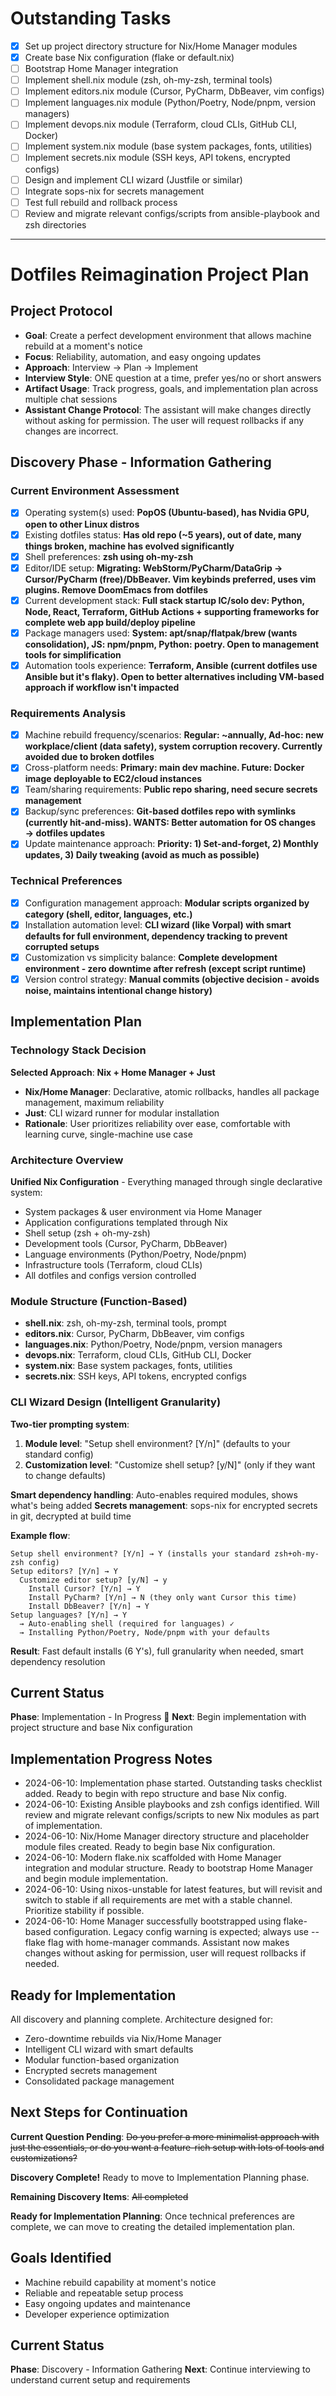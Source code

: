 # Outstanding Tasks
- [x] Set up project directory structure for Nix/Home Manager modules
- [x] Create base Nix configuration (flake or default.nix)
- [ ] Bootstrap Home Manager integration
- [ ] Implement shell.nix module (zsh, oh-my-zsh, terminal tools)
- [ ] Implement editors.nix module (Cursor, PyCharm, DbBeaver, vim configs)
- [ ] Implement languages.nix module (Python/Poetry, Node/pnpm, version managers)
- [ ] Implement devops.nix module (Terraform, cloud CLIs, GitHub CLI, Docker)
- [ ] Implement system.nix module (base system packages, fonts, utilities)
- [ ] Implement secrets.nix module (SSH keys, API tokens, encrypted configs)
- [ ] Design and implement CLI wizard (Justfile or similar)
- [ ] Integrate sops-nix for secrets management
- [ ] Test full rebuild and rollback process
- [ ] Review and migrate relevant configs/scripts from ansible-playbook and zsh directories

---

# Dotfiles Reimagination Project Plan

## Project Protocol
- **Goal**: Create a perfect development environment that allows machine rebuild at a moment's notice
- **Focus**: Reliability, automation, and easy ongoing updates
- **Approach**: Interview → Plan → Implement
- **Interview Style**: ONE question at a time, prefer yes/no or short answers
- **Artifact Usage**: Track progress, goals, and implementation plan across multiple chat sessions
- **Assistant Change Protocol**: The assistant will make changes directly without asking for permission. The user will request rollbacks if any changes are incorrect.

## Discovery Phase - Information Gathering

### Current Environment Assessment
- [x] Operating system(s) used: **PopOS (Ubuntu-based), has Nvidia GPU, open to other Linux distros**
- [x] Existing dotfiles status: **Has old repo (~5 years), out of date, many things broken, machine has evolved significantly**
- [x] Shell preferences: **zsh using oh-my-zsh**
- [x] Editor/IDE setup: **Migrating: WebStorm/PyCharm/DataGrip → Cursor/PyCharm (free)/DbBeaver. Vim keybinds preferred, uses vim plugins. Remove DoomEmacs from dotfiles**
- [x] Current development stack: **Full stack startup IC/solo dev: Python, Node, React, Terraform, GitHub Actions + supporting frameworks for complete web app build/deploy pipeline**
- [x] Package managers used: **System: apt/snap/flatpak/brew (wants consolidation), JS: npm/pnpm, Python: poetry. Open to management tools for simplification**
- [x] Automation tools experience: **Terraform, Ansible (current dotfiles use Ansible but it's flaky). Open to better alternatives including VM-based approach if workflow isn't impacted**

### Requirements Analysis
- [x] Machine rebuild frequency/scenarios: **Regular: ~annually, Ad-hoc: new workplace/client (data safety), system corruption recovery. Currently avoided due to broken dotfiles**
- [x] Cross-platform needs: **Primary: main dev machine. Future: Docker image deployable to EC2/cloud instances**
- [x] Team/sharing requirements: **Public repo sharing, need secure secrets management**
- [x] Backup/sync preferences: **Git-based dotfiles repo with symlinks (currently hit-and-miss). WANTS: Better automation for OS changes → dotfiles updates**
- [x] Update maintenance approach: **Priority: 1) Set-and-forget, 2) Monthly updates, 3) Daily tweaking (avoid as much as possible)**

### Technical Preferences
- [x] Configuration management approach: **Modular scripts organized by category (shell, editor, languages, etc.)**
- [x] Installation automation level: **CLI wizard (like Vorpal) with smart defaults for full environment, dependency tracking to prevent corrupted setups**
- [x] Customization vs simplicity balance: **Complete development environment - zero downtime after refresh (except script runtime)**
- [x] Version control strategy: **Manual commits (objective decision - avoids noise, maintains intentional change history)**

## Implementation Plan

### Technology Stack Decision
**Selected Approach**: **Nix + Home Manager + Just**
- **Nix/Home Manager**: Declarative, atomic rollbacks, handles all package management, maximum reliability
- **Just**: CLI wizard runner for modular installation
- **Rationale**: User prioritizes reliability over ease, comfortable with learning curve, single-machine use case

### Architecture Overview
**Unified Nix Configuration** - Everything managed through single declarative system:
- System packages & user environment via Home Manager
- Application configurations templated through Nix
- Shell setup (zsh + oh-my-zsh)
- Development tools (Cursor, PyCharm, DbBeaver)
- Language environments (Python/Poetry, Node/pnpm)
- Infrastructure tools (Terraform, cloud CLIs)
- All dotfiles and configs version controlled

### Module Structure (Function-Based)
- **shell.nix**: zsh, oh-my-zsh, terminal tools, prompt
- **editors.nix**: Cursor, PyCharm, DbBeaver, vim configs
- **languages.nix**: Python/Poetry, Node/pnpm, version managers
- **devops.nix**: Terraform, cloud CLIs, GitHub CLI, Docker
- **system.nix**: Base system packages, fonts, utilities
- **secrets.nix**: SSH keys, API tokens, encrypted configs

### CLI Wizard Design (Intelligent Granularity)
**Two-tier prompting system**:
1. **Module level**: "Setup shell environment? [Y/n]" (defaults to your standard config)
2. **Customization level**: "Customize shell setup? [y/N]" (only if they want to change defaults)

**Smart dependency handling**: Auto-enables required modules, shows what's being added
**Secrets management**: sops-nix for encrypted secrets in git, decrypted at build time

**Example flow**:
```
Setup shell environment? [Y/n] → Y (installs your standard zsh+oh-my-zsh config)
Setup editors? [Y/n] → Y  
  Customize editor setup? [y/N] → y
    Install Cursor? [Y/n] → Y
    Install PyCharm? [Y/n] → N (they only want Cursor this time)
    Install DbBeaver? [Y/n] → Y
Setup languages? [Y/n] → Y
  → Auto-enabling shell (required for languages) ✓
  → Installing Python/Poetry, Node/pnpm with your defaults
```

**Result**: Fast default installs (6 Y's), full granularity when needed, smart dependency resolution

## Current Status
**Phase**: Implementation - In Progress 🚀
**Next**: Begin implementation with project structure and base Nix configuration

## Implementation Progress Notes
- 2024-06-10: Implementation phase started. Outstanding tasks checklist added. Ready to begin with repo structure and base Nix config.
- 2024-06-10: Existing Ansible playbooks and zsh configs identified. Will review and migrate relevant configs/scripts to new Nix modules as part of implementation.
- 2024-06-10: Nix/Home Manager directory structure and placeholder module files created. Ready to begin base Nix configuration.
- 2024-06-10: Modern flake.nix scaffolded with Home Manager integration and modular structure. Ready to bootstrap Home Manager and begin module implementation.
- 2024-06-10: Using nixos-unstable for latest features, but will revisit and switch to stable if all requirements are met with a stable channel. Prioritize stability if possible.
- 2024-06-10: Home Manager successfully bootstrapped using flake-based configuration. Legacy config warning is expected; always use --flake flag with home-manager commands. Assistant now makes changes without asking for permission, user will request rollbacks if needed.

## Ready for Implementation
All discovery and planning complete. Architecture designed for:
- Zero-downtime rebuilds via Nix/Home Manager
- Intelligent CLI wizard with smart defaults
- Modular function-based organization
- Encrypted secrets management
- Consolidated package management

## Next Steps for Continuation
**Current Question Pending**: ~~Do you prefer a more minimalist approach with just the essentials, or do you want a feature-rich setup with lots of tools and customizations?~~

**Discovery Complete!** Ready to move to Implementation Planning phase.

**Remaining Discovery Items**: ~~All completed~~

**Ready for Implementation Planning**: Once technical preferences are complete, we can move to creating the detailed implementation plan.

## Goals Identified
- Machine rebuild capability at moment's notice
- Reliable and repeatable setup process
- Easy ongoing updates and maintenance
- Developer experience optimization

## Current Status
**Phase**: Discovery - Information Gathering
**Next**: Continue interviewing to understand current setup and requirements